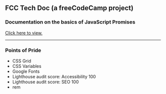 ## FCC Tech Doc (a freeCodeCamp project)

### Documentation on the basics of JavaScript Promises
[Click here to view.](https://connectextend.github.io/FCC-Tech-Doc/)

---------------

### Points of Pride
* CSS Grid
* CSS Variables
* Google Fonts
* Lighthouse audit score: Accessibility 100
* Lighthouse audit score: SEO 100
* rem 